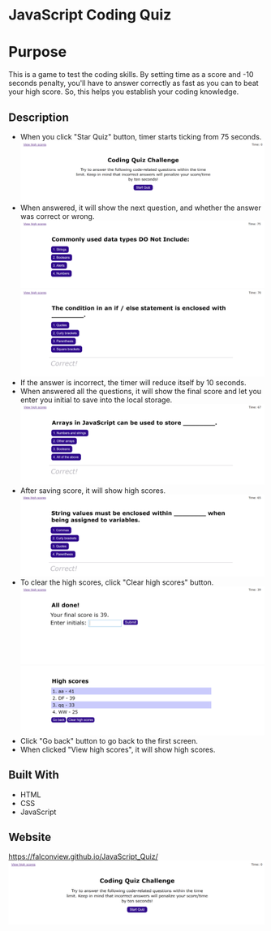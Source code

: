 # JavaScript Coding Quiz

# Purpose
This is a game to test the coding skills. By setting time as a score and -10 seconds penalty, you'll have to answer correctly as fast as you can to beat your high score. So, this helps you establish your coding knowledge.

## Description
* When you click "Star Quiz" button, timer starts ticking from 75 seconds.<br/>
    ![alt text](./Assets/Images/01_first-screen.png)
* When answered, it will show the next question, and whether the answer was correct or wrong.<br/>
    ![alt text](./Assets/Images/02_quiz-1.png)
    ![alt text](./Assets/Images/03_quiz-correct.png)
* If the answer is incorrect, the timer will reduce itself by 10 seconds.
* When answered all the questions, it will show the final score and let you enter you initial to save into the local storage.<br/>
    ![alt text](./Assets/Images/03_quiz-wrong.png)
* After saving score, it will show high scores.<br/>
    ![alt text](./Assets/Images/03-3_quiz-wrong.png)
* To clear the high scores, click "Clear high scores" button.<br/>
    ![alt text](./Assets/Images/04_final-score.png)
    ![alt text](./Assets/Images/05_high-scores.png)
* Click "Go back" button to go back to the first screen.
* When clicked "View high scores", it will show high scores.

## Built With
* HTML
* CSS
* JavaScript

## Website
https://falconview.github.io/JavaScript_Quiz/
![alt text](./Assets/Images/01_first-screen.png)
